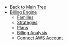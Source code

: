 <!-- Table of Contents -->

- <a href="/" class="sidebar-home"><i data-feather="arrow-left" class="sidebar-back-icon"></i>Back to Main Tree</a>
- [Billing Engine](billing-engine/)
  - [Families](billing-engine/families/)
  - [Strategies](illing-engine/strategies/)  
  - [Plans](billing-engine/plans/)  
  - [Billing Analysis](billing-engine/billing-analysis/)  
  - [Connect AWS Account](billing-engine/connect-aws/)   
